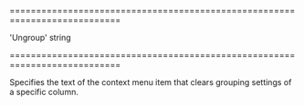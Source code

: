 <!--**
/*-------------------------------------------
    Auto-generated file. Do not modify.
-------------------------------------------

**-->
===========================================================================
<!--default-->'Ungroup'<!--/default-->
<!--type-->string<!--/type-->
===========================================================================

<!--shortDescription-->
Specifies the text of the context menu item that clears grouping settings of a specific column.
<!--/shortDescription-->

<!--fullDescription-->

<!--/fullDescription-->